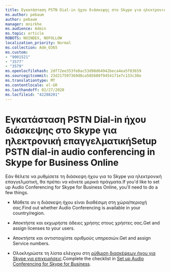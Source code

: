 ```yaml
---
title: Εγκατάσταση PSTN Dial-in ήχου διάσκεψης στο Skype για ηλεκτρονική επαγγελματική
ms.author: pebaum
author: pebaum
manager: mnirkhe
ms.audience: Admin
ms.topic: article
ROBOTS: NOINDEX, NOFOLLOW
localization_priority: Normal
ms.collection: Adm_O365
ms.custom:
- "9001521"
- "3577"
- "3579"
ms.openlocfilehash: 2df72ee353fe0ac53d98d64942beca4ea5f83659
ms.sourcegitcommit: 23d217597369d0ca585600f9454171e7c133c30e
ms.translationtype: MT
ms.contentlocale: el-GR
ms.lasthandoff: 02/27/2020
ms.locfileid: "42288201"
---
```

# <a name="setup-pstn-dial-in-audio-conferencing-in-skype-for-business-online"></a><span data-ttu-id="16867-102">Εγκατάσταση PSTN Dial-in ήχου διάσκεψης στο Skype για ηλεκτρονική επαγγελματική</span><span class="sxs-lookup"><span data-stu-id="16867-102">Setup PSTN dial-in audio conferencing in Skype for Business Online</span></span>

<span data-ttu-id="16867-103">Εάν θέλετε να ρυθμίσετε τη διάσκεψη ήχου για το Skype για ηλεκτρονική επαγγελματική, θα πρέπει να κάνετε μερικά πράγματα.</span><span class="sxs-lookup"><span data-stu-id="16867-103">If you'd like to set up Audio Conferencing for Skype for Business Online, you'll need to do a few things.</span></span> 

- <span data-ttu-id="16867-104">Μάθετε αν η διάσκεψη ήχου είναι διαθέσιμη στη χώρα/περιοχή σας.</span><span class="sxs-lookup"><span data-stu-id="16867-104">Find out whether Audio Conferencing is available in your country/region.</span></span>

- <span data-ttu-id="16867-105">Αποκτήστε και εκχωρήστε άδειες χρήσης στους χρήστες σας.</span><span class="sxs-lookup"><span data-stu-id="16867-105">Get and assign licenses to your users.</span></span>

- <span data-ttu-id="16867-106">Αποκτήστε και αντιστοιχίστε αριθμούς υπηρεσιών.</span><span class="sxs-lookup"><span data-stu-id="16867-106">Get and assign Service numbers.</span></span>

- <span data-ttu-id="16867-107">Ολοκληρώστε τη λίστα ελέγχου στη [ρύθμιση διασκέψεων ήχου για Skype για επιχειρήσεις](https://docs.microsoft.com/SkypeForBusiness/audio-conferencing-in-office-365/set-up-audio-conferencing).</span><span class="sxs-lookup"><span data-stu-id="16867-107">Complete the checklist in [Set up Audio Conferencing for Skype for Business](https://docs.microsoft.com/SkypeForBusiness/audio-conferencing-in-office-365/set-up-audio-conferencing).</span></span>
